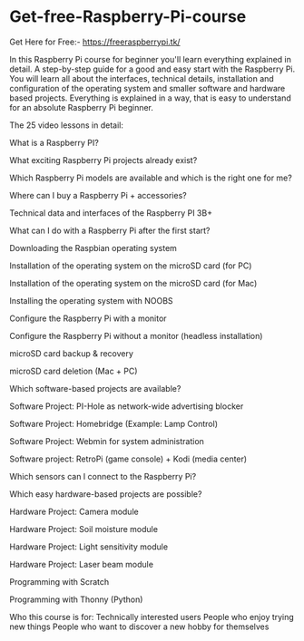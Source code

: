 # Get-free-Raspberry-Pi-course

Get Here for Free:- https://freeraspberrypi.tk/

In this Raspberry Pi course for beginner you'll learn everything explained in detail. A step-by-step guide for a good and easy start with the Raspberry Pi. You will learn all about the interfaces, technical details, installation and configuration of the operating system and smaller software and hardware based projects. Everything is explained in a way, that is easy to understand for an absolute Raspberry Pi beginner.

The 25 video lessons in detail:

What is a Raspberry PI?

What exciting Raspberry Pi projects already exist?

Which Raspberry Pi models are available and which is the right one for me?

Where can I buy a Raspberry Pi + accessories?

Technical data and interfaces of the Raspberry PI 3B+

What can I do with a Raspberry Pi after the first start?

Downloading the Raspbian operating system

Installation of the operating system on the microSD card (for PC)

Installation of the operating system on the microSD card (for Mac)

Installing the operating system with NOOBS

Configure the Raspberry Pi with a monitor

Configure the Raspberry Pi without a monitor (headless installation)

microSD card backup & recovery

microSD card deletion (Mac + PC)

Which software-based projects are available?

Software Project: PI-Hole as network-wide advertising blocker

Software Project: Homebridge (Example: Lamp Control)

Software Project: Webmin for system administration

Software project: RetroPi (game console) + Kodi (media center)

Which sensors can I connect to the Raspberry Pi?

Which easy hardware-based projects are possible?

Hardware Project: Camera module

Hardware Project: Soil moisture module

Hardware Project: Light sensitivity module

Hardware Project: Laser beam module

Programming with Scratch

Programming with Thonny (Python)

Who this course is for:
Technically interested users
People who enjoy trying new things
People who want to discover a new hobby for themselves
